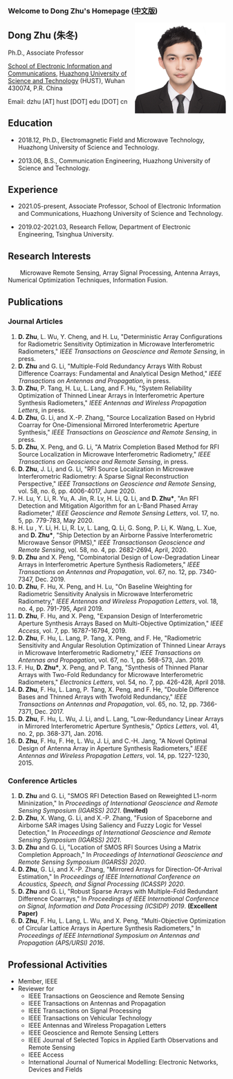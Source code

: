 
### Welcome to Dong Zhu's Homepage ([中文版](indexc.md))



<img src='/cv_photo.jpg' align='right' style=' width:210px'/>

## Dong Zhu (朱冬)

Ph.D., Associate Professor

[School of Electronic Information and Communications](http://ei.hust.edu.cn/), [Huazhong University of Science and Technology](https://www.hust.edu.cn/) (HUST), Wuhan 430074, P.R. China

Email: dzhu [AT] hust [DOT] edu [DOT] cn



## Education

- 2018.12, Ph.D., Electromagnetic Field and Microwave Technology, Huazhong University of Science and Technology.

- 2013.06, B.S., Communication Engineering, Huazhong University of Science and Technology.




## Experience

- 2021.05-present, Associate Professor, School of Electronic Information and Communications, Huazhong University of Science and Technology.

- 2019.02-2021.03, Research Fellow, Department of Electronic Engineering, Tsinghua University.



## Research Interests

&emsp;&emsp;Microwave Remote Sensing, Array Signal Processing, Antenna Arrays, Numerical Optimization Techniques, Information Fusion.



## Publications

### Journal Articles

1. **D. Zhu**, L. Wu, Y. Cheng, and H. Lu, "Deterministic Array Configurations for Radiometric Sensitivity Optimization in Microwave Interferometric Radiometers," *IEEE Transactions on Geoscience and Remote Sensing*, in press.
2. **D. Zhu** and G. Li, "Multiple-Fold Redundancy Arrays With Robust Difference Coarrays: Fundamental and Analytical Design Method," *IEEE Transactions on Antennas and Propagation*, in press.
3. **D. Zhu**, P. Tang, H. Lu, L. Lang, and F. Hu, "System Reliability Optimization of Thinned Linear Arrays in Interferometric Aperture Synthesis Radiometers," *IEEE Antennas and Wireless Propagation Letters*, in press.
4. **D. Zhu**, G. Li, and X.-P. Zhang, "Source Localization Based on Hybrid Coarray for One-Dimensional Mirrored Interferometric Aperture Synthesis," *IEEE Transactions on Geoscience and Remote Sensing*, in press.
5. **D. Zhu**, X. Peng, and G. Li, "A Matrix Completion Based Method for RFI Source Localization in Microwave Interferometric Radiometry," *IEEE Transactions on Geoscience and Remote Sensing*, in press. 
6. **D. Zhu**, J. Li, and G. Li, "RFI Source Localization in Microwave Interferometric Radiometry: A Sparse Signal Reconstruction Perspective," *IEEE Transactions on Geoscience and Remote Sensing*, vol. 58, no. 6, pp. 4006-4017, June 2020.
7. H. Lu, Y. Li, R. Yu, A. Jin, R. Lv, H. Li, Q. Li, and **D. Zhu\***, "An RFI Detection and Mitigation Algorithm for an L-Band Phased Array Radiometer," *IEEE Geoscience and Remote Sensing Letters*, vol. 17, no. 5, pp. 779-783, May 2020.
8. H. Lu , Y. Li, H. Li, R. Lv, L. Lang, Q. Li, G. Song, P. Li, K. Wang, L. Xue, and **D. Zhu\***, "Ship Detection by an Airborne Passive Interferometric Microwave Sensor (PIMS)," *IEEE Transactionson Geoscience and Remote Sensing*, vol. 58, no. 4, pp. 2682-2694, April, 2020.
9. **D. Zhu** and X. Peng, "Combinatorial Design of Low-Degradation Linear Arrays in Interferometric Aperture Synthesis Radiometers," *IEEE Transactions on Antennas and Propagation*, vol. 67, no. 12, pp. 7340-7347, Dec. 2019.
10. **D. Zhu**, F. Hu, X. Peng, and H. Lu, "On Baseline Weighting for Radiometric Sensitivity Analysis in Microwave Interferometric Radiometry," *IEEE Antennas and Wireless Propagation Letters*, vol. 18, no. 4, pp. 791-795, April 2019.
11. **D. Zhu**, F. Hu, and X. Peng, "Expansion Design of Interferometric Aperture Synthesis Arrays Based on Multi-Objective Optimization," *IEEE Access*, vol. 7, pp. 16787-16794, 2019.
12. **D. Zhu**, F. Hu, L. Lang, P. Tang, X. Peng, and F. He, "Radiometric Sensitivity and Angular Resolution Optimization of Thinned Linear Arrays in Microwave Interferometric Radiometry," *IEEE Transactions on Antennas and Propagation*, vol. 67, no. 1, pp. 568-573, Jan. 2019.
13. F. Hu, **D. Zhu\***, X. Peng, and P. Tang, "Synthesis of Thinned Planar Arrays with Two-Fold Redundancy for Microwave Interferometric Radiometers," *Electronics Letters*, vol. 54, no. 7, pp. 426-428, April 2018.
14. **D. Zhu**, F. Hu, L. Lang, P. Tang, X. Peng, and F. He, "Double Difference Bases and Thinned Arrays with Twofold Redundancy," *IEEE Transactions on Antennas and Propagation*, vol. 65, no. 12, pp. 7366-7371, Dec. 2017.
15. **D. Zhu**, F. Hu, L. Wu, J. Li, and L. Lang, "Low-Redundancy Linear Arrays in Mirrored Interferometric Aperture Synthesis," *Optics Letters*, vol. 41, no. 2, pp. 368-371, Jan. 2016.
16. **D. Zhu**, F. Hu, F. He, L. Wu, J. Li, and C.-H. Jang, "A Novel Optimal Design of Antenna Array in Aperture Synthesis Radiometers," *IEEE Antennas and Wireless Propagation Letters*, vol. 14, pp. 1227-1230, 2015.



### Conference Articles

1. **D. Zhu** and G. Li, "SMOS RFI Detection Based on Reweighted L1-norm Mininization," In *Proceedings of International Geoscience and Remote Sensing Symposium (IGARSS) 2021*. **(Invited)**
2. **D. Zhu**, X. Wang, G. Li, and X.-P. Zhang, "Fusion of Spaceborne and Airborne SAR images Using Saliency and Fuzzy Logic for Vessel Detection," In *Proceedings of International Geoscience and Remote Sensing Symposium (IGARSS) 2021*.
3. **D. Zhu** and G. Li, "Location of SMOS RFI Sources Using a Matrix Completion Approach," In *Proceedings of International Geoscience and Remote Sensing Symposium (IGARSS) 2020*.
4. **D. Zhu**, G. Li, and X.-P. Zhang, "Mirrored Arrays for Direction-Of-Arrival Estimation," In *Proceedings of IEEE International Conference on Acoustics, Speech, and Signal Processing (ICASSP) 2020*.
5. **D. Zhu** and G. Li, "Robust Sparse Arrays with Multiple-Fold Redundant Difference Coarrays," In *Proceedings of IEEE International Conference on Signal, Information and Data Processing (ICSIDP) 2019*. **(Excellent Paper)**
6. **D. Zhu**, F. Hu, L. Lang, L. Wu, and X. Peng, "Multi-Objective Optimization of Circular Lattice Arrays in Aperture Synthesis Radiometers," In *Proceedings of IEEE International Symposium on Antennas and Propagation (APS/URSI) 2016*.


## Professional Activities

- Member, IEEE
- Reviewer for
  - IEEE Transactions on Geoscience and Remote Sensing
  - IEEE Transactions on Antennas and Propagation
  - IEEE Transactions on Signal Processing
  - IEEE Transactions on Vehicular Technology
  - IEEE Antennas and Wireless Propagation Letters
  - IEEE Geoscience and Remote Sensing Letters
  - IEEE Journal of Selected Topics in Applied Earth Observations and Remote Sensing
  - IEEE Access
  - International Journal of Numerical Modelling: Electronic Networks, Devices and Fields




